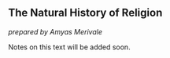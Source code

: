 ## The Natural History of Religion

_prepared by Amyas Merivale_

Notes on this text will be added soon.
